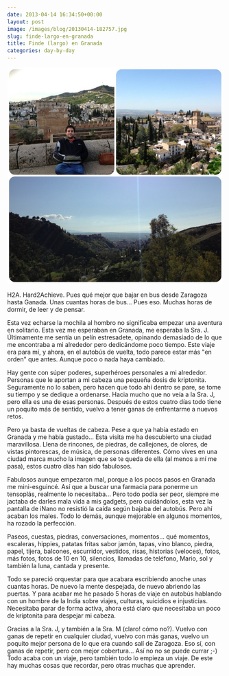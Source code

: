 ```yaml
---
date: 2013-04-14 16:34:50+00:00
layout: post
image: /images/blog/20130414-182757.jpg
slug: finde-largo-en-granada
title: Finde (largo) en Granada
categories: day-by-day
---
```


[![Miky en Granada 2013](/images/blog/20130414-182757.jpg)](/images/blog/20130414-182757.jpg)

H2A. Hard2Achieve. Pues qué mejor que bajar en bus desde Zaragoza hasta Ganada. Unas cuantas horas de bus... Pues eso. Muchas horas de dormir, de leer y de pensar.

Esta vez echarse la mochila al hombro no significaba empezar una aventura en solitario. Esta vez me esperaban en Granada, me esperaba la Sra.  J. Últimamente me sentía un pelín estresadete, opinando demasiado de lo que me encontraba a mi alrededor pero dedicándome poco tiempo. Este viaje era para mí, y ahora, en el autobús de vuelta, todo parece estar más "en orden" que antes. Aunque poco o nada haya cambiado. 

Hay gente con súper poderes, superhéroes personales a mi alrededor. Personas que le aportan a mi cabeza una pequeña dosis de kriptonita. Seguramente no lo saben, pero hacen que todo ahí dentro se pare, se tome su tiempo y se dedique a ordenarse. Hacia mucho que no veía a la Sra. J, pero ella es una de esas personas. Después de estos cuatro días todo tiene un poquito más de sentido, vuelvo a tener ganas de enfrentarme a nuevos retos.

Pero ya basta de vueltas de cabeza. Pese a que ya había estado en Granada y me había gustado... Esta visita me ha descubierto una ciudad maravillosa. Llena de rincones, de piedras, de callejones, de olores, de vistas pintorescas, de música, de personas diferentes. Cómo vives en una ciudad marca mucho la imagen que se te queda de ella (al menos a mí me pasa), estos cuatro días han sido fabulosos. 

Fabulosos aunque empezaron mal, porque a los pocos pasos en Granada me mini-esguincé. Así que a buscar una farmacia para ponerme un tensoplás, realmente lo necesitaba... Pero todo podía ser peor, siempre me jactaba de darles mala vida a mis gadgets, pero cuidándolos, esta vez la pantalla de iNano no resistió la caída según bajaba del autobús. Pero ahí acaban los males. Todo lo demás, aunque mejorable  en algunos momentos, ha rozado la perfección. 

Paseos, cuestas, piedras, conversaciones, momentos... qué momentos, escaleras, hippies, patatas fritas sabor jamón, tapas, vino blanco, piedra, papel, tijera, balcones, escurridor, vestidos, risas, historias (veloces), fotos, más fotos, fotos de 10 en 10, silencios, llamadas de teléfono, Mario, sol y también la luna, cantada y presente. 

Todo se pareció orquestar para que acabara escribiendo anoche unas cuantas horas. De nuevo la mente despejada, de nuevo abriendo las puertas. Y para acabar me he pasado 5 horas de viaje en autobús hablando con un hombre de la India sobre viajes, culturas, suicidios e injusticias. Necesitaba parar de forma activa, ahora está claro que necesitaba un poco de kriptonita para despejar mi cabeza. 

Gracias a la Sra. J, y también a la Sra. M (claro! cómo no?). Vuelvo con ganas de repetir en cualquier ciudad, vuelvo con más ganas, vuelvo un poquito mejor persona de lo que era cuando salí de Zaragoza. Eso sí, con ganas de repetir, pero con mejor cobertura... Así no no se puede currar ;-) Todo acaba con un viaje, pero también todo lo empieza un viaje. De este hay muchas cosas que recordar, pero otras muchas que aprender.
